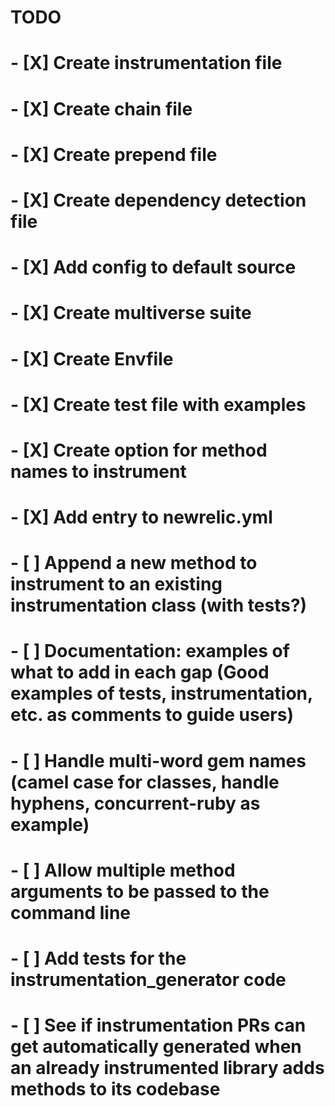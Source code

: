 # TODO

# - [X] Create instrumentation file

# - [X] Create chain file

# - [X] Create prepend file

# - [X] Create dependency detection file

# - [X] Add config to default source

# - [X] Create multiverse suite

# - [X] Create Envfile

# - [X] Create test file with examples

# - [X] Create option for method names to instrument

# - [X] Add entry to newrelic.yml

# - [ ] Append a new method to instrument to an existing instrumentation class (with tests?)

# - [ ] Documentation: examples of what to add in each gap (Good examples of tests, instrumentation, etc. as comments to guide users)

# - [ ] Handle multi-word gem names (camel case for classes, handle hyphens, concurrent-ruby as example)

# - [ ] Allow multiple method arguments to be passed to the command line

# - [ ] Add tests for the instrumentation_generator code

# - [ ] See if instrumentation PRs can get automatically generated when an already instrumented library adds methods to its codebase
